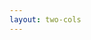 ```yaml
---
layout: two-cols
---
```


<template v-slot:default>

# 5.1 Combination
* concat
* merge
* zip

</template>
<template v-slot:right>

# Samples
- concat
  - https://stackblitz.com/edit/yri4uj?devtoolsheight=50&file=index.ts
  - https://rxmarbles.com/#concat
- merge
  - https://stackblitz.com/edit/zqm447?devtoolsheight=50&file=index.ts
  - https://rxmarbles.com/#merge
- zip
  - https://stackblitz.com/edit/ngr4nu?devtoolsheight=50&file=index.ts
  - https://rxmarbles.com/#zip


</template>

<!-- 
1. concat - 它是将多个上游数据流进行收尾相连，新返回的observerable对象会依次发送相连后所有的数据。
2. merge - 它是将多个上游数据流中的每个数据，进行交叉组合，新返回的observable对象会依次发送交叉后的所有数据。
3. zip - 它是将多个上游数据流中的每个相同位置的数据，组合为一个数组，新返回的observable对象会依次发送所有的数组数据

-->